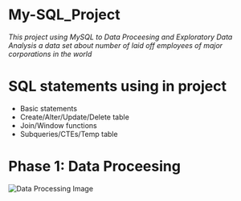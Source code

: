 # **My-SQL_Project**

*This project using MySQL to Data Proceesing and Exploratory Data Analysis a data set about number of laid off employees of major corporations in the world*

# **SQL statements using in project**
- Basic statements
- Create/Alter/Update/Delete table
- Join/Window functions
- Subqueries/CTEs/Temp table

# **Phase 1: Data Proceesing**
![Data Processing Image](https://github.com/username/repository-name/raw/branch-name/Material%20Markdown/Data-processing%20images.jpg)

